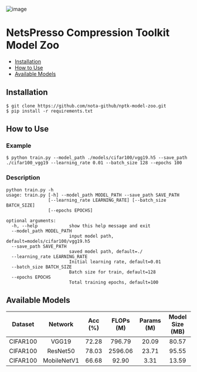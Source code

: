 ![image](https://user-images.githubusercontent.com/33439998/140008537-2a3ee1d7-dc07-48e8-9989-a6131f932a0c.png)


# NetsPresso Compression Toolkit Model Zoo

* [Installation](#Installation)
* [How to Use](#How-to-Use)
* [Available Models](#Available-Models)

## Installation

```shell
$ git clone https://github.com/nota-github/nptk-model-zoo.git
$ pip install -r requirements.txt
```

## How to Use

### Example
```shell
$ python train.py --model_path ./models/cifar100/vgg19.h5 --save_path ./cifar100_vgg19 --learning_rate 0.01 --batch_size 128 --epochs 100
```

### Description
```
python train.py -h
usage: train.py [-h] --model_path MODEL_PATH --save_path SAVE_PATH
                [--learning_rate LEARNING_RATE] [--batch_size BATCH_SIZE]
                [--epochs EPOCHS]

optional arguments:
  -h, --help            show this help message and exit
  --model_path MODEL_PATH
                        input model path, default=models/cifar100/vgg19.h5
  --save_path SAVE_PATH
                        saved model path, default=./
  --learning_rate LEARNING_RATE
                        Initial learning rate, default=0.01
  --batch_size BATCH_SIZE
                        Batch size for train, default=128
  --epochs EPOCHS       
                        Total training epochs, default=100
```



## Available Models

| Dataset  |   Network   | Acc (%) | FLOPs (M) | Params (M) | Model Size (MB) |
| :------: | :---------: | :-----: | :-------: | :--------: | :-------------: |
| CIFAR100 |    VGG19    |  72.28  |  796.79   |   20.09    |      80.57      |
| CIFAR100 |  ResNet50   |  78.03  |  2596.06  |   23.71    |      95.55      |
| CIFAR100 | MobileNetV1 |  66.68  |   92.90   |    3.31    |      13.59      |

